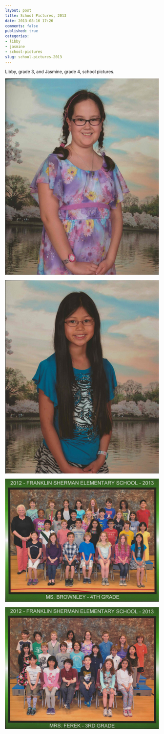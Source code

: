 ```yaml
---
layout: post
title: School Pictures, 2013
date: 2013-08-16 17:26
comments: false
published: true
categories:
- libby
- jasmine
- school-pictures
slug: school-pictures-2013
---
```

Libby, grade 3, and Jasmine, grade 4, school pictures.

![2013 School Pictures](/assets/images/2013/2013-04-25/2013-school-pictures-2013-04-25-at-15-05-32.jpg)

![2013 School Pictures](/assets/images/2013/2013-04-25/2013-school-pictures-2013-04-25-at-15-06-24.jpg)

![2013 School Pictures](/assets/images/2013/2013-04-25/2013-school-pictures-2013-04-25-at-15-03-30.jpg)

![2013 School Pictures](/assets/images/2013/2013-04-25/2013-school-pictures-2013-04-25-at-15-04-20.jpg)

